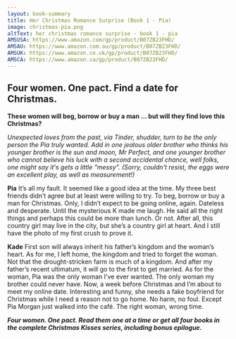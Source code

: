 ```yaml
---
layout: book-summary
title: Her Christmas Romance Surprise (Book 1 - Pia)
image: christmas-pia.png
altText: her christmas romance surprise - book 1 - pia
AMSUSA: https://www.amazon.com/gp/product/B07ZB23FHD/
AMSAU: https://www.amazon.com.au/gp/product/B07ZB23FHD/
AMSUK: https://www.amazon.co.uk/gp/product/B07ZB23FHD/
AMSCA: https://www.amazon.ca/gp/product/B07ZB23FHD/
---
```


## Four women. One pact. Find a date for Christmas.

**These women will beg, borrow or buy a man ... but will they find love this Christmas?**

*Unexpected loves from the past, via Tinder, shudder, turn to be the only person the Pia truly wanted.*
*Add in one jealous older brother who thinks his younger brother is the sun and moon, Mr Perfect, and one younger brother who cannot believe his luck with a second accidental chance, well folks, one might say it's gets a little "messy". (Sorry, couldn't resist, the eggs were an excellent play, as well as measurement!)*

**Pia**
It’s all my fault. 
It seemed like a good idea at the time. My three best friends didn’t agree but at least were willing to try. To beg, borrow or buy a man for Christmas.
Only, I didn’t expect to be going online, again. Dateless and desperate.
Until the mysterious K made me laugh. He said all the right things and perhaps this could be more than lunch. Or not. After all, this country girl may live in the city, but she’s a country girl at heart. And I still have the photo of my first crush to prove it.

**Kade**
First son will always inherit his father’s kingdom and the woman’s heart. As for me, I left home, the kingdom and tried to forget the woman. Not that the drought-stricken farm is much of a kingdom. And after my father’s recent ultimatum, it will go to the first to get married. As for the woman, Pia was the only woman I’ve ever wanted. The only woman my brother could never have.
Now, a week before Christmas and I’m about to meet my online date. Interesting and funny, she needs a fake boyfriend for Christmas while I need a reason not to go home. No harm, no foul.
Except Pia Morgan just walked into the café. The right woman, wrong time.

**_Four women. One pact. Read them one at a time or get all four books in the complete Christmas Kisses series, including bonus epilogue._**
